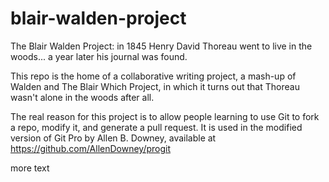 blair-walden-project
====================

The Blair Walden Project: in 1845 Henry David Thoreau went to live in the woods... a year later his journal was found.

This repo is the home of a collaborative writing project, a mash-up of Walden and The Blair Which Project, in which it turns out that Thoreau wasn't alone in the woods after all.

The real reason for this project is to allow people learning to use Git to fork a repo, modify it, and generate a pull request.  It is used in the modified version of Git Pro by Allen B. Downey, available at https://github.com/AllenDowney/progit

more text